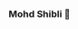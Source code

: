 ### Mohd Shibli 👋

<!--
**shibli2700/shibli2700** is a ✨ _special_ ✨ repository because its `README.md` (this file) appears on your GitHub profile.
<img src="http://www.hackthebox.eu/badge/image/95622" alt="Hack The Box">

Here are some ideas to get you started:

- 🔭 I’m currently working on ...
- 🌱 I’m currently learning ...
- 👯 I’m looking to collaborate on ...
- 🤔 I’m looking for help with ...
- 💬 Ask me about ...
- 📫 How to reach me: ...
- 😄 Pronouns: ...
- ⚡ Fun fact: ...
-->
